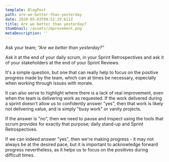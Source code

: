 ```yaml
---
template: BlogPost
path: are-we-better-than-yesterday
date: 2020-05-03T09:52:29.611Z
title: Are we better than yesterday?
thumbnail: /assets/improvement.png
metaDescription: ''
---
```

Ask your team; *"Are we better than yesterday?"*

Ask it at the end of your daily scrum, in your Sprint Retrospectives and ask it of your stakeholders at the end of your Sprint Reviews.

It's a simple question, but one that can really help to focus on the positive progress made by the team, which can at times be necessary, especially when working through issues with morale.

It can also serve to highlight where there is a lack of real improvement, even when the team is delivering work as requested. If the work delivered during a sprint doesn't allow us to confidently answer "yes", then that work is likely not delivering value, and is simply "busy work" or vanity projects.

If the answer is "no", then we need to pause and inspect using the tools that scrum provides for exactly that purpose; daily stand-up and Sprint Retrospectives.

If we can indeed answer "yes", then we're making progress - it may not always be at the desired pace, but it is important to acknowledge forward progress nevertheless, as it helps us to focus on the positives during difficult times.
